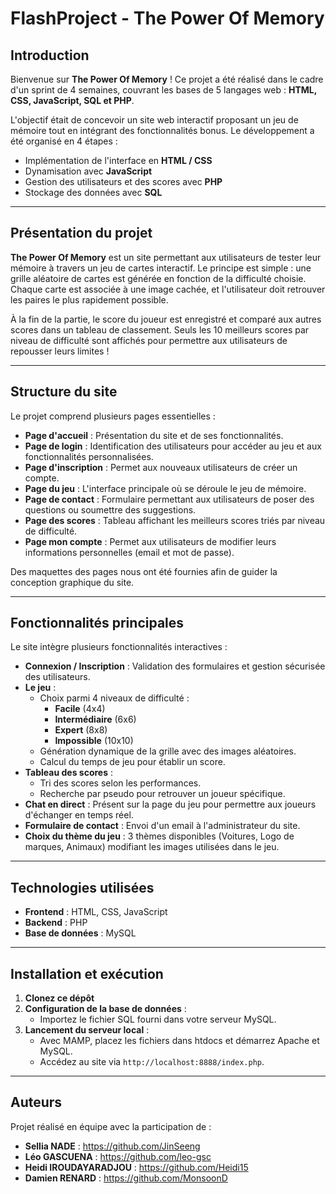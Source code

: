 # FlashProject - The Power Of Memory

## Introduction
Bienvenue sur **The Power Of Memory** ! Ce projet a été réalisé dans le cadre d'un sprint de 4 semaines, couvrant les bases de 5 langages web : **HTML, CSS, JavaScript, SQL et PHP**.

L'objectif était de concevoir un site web interactif proposant un jeu de mémoire tout en intégrant des fonctionnalités bonus. Le développement a été organisé en 4 étapes :
- Implémentation de l'interface en **HTML / CSS**
- Dynamisation avec **JavaScript**
- Gestion des utilisateurs et des scores avec **PHP**
- Stockage des données avec **SQL**

---

## Présentation du projet
**The Power Of Memory** est un site permettant aux utilisateurs de tester leur mémoire à travers un jeu de cartes interactif. Le principe est simple : une grille aléatoire de cartes est générée en fonction de la difficulté choisie. Chaque carte est associée à une image cachée, et l'utilisateur doit retrouver les paires le plus rapidement possible.

À la fin de la partie, le score du joueur est enregistré et comparé aux autres scores dans un tableau de classement. Seuls les 10 meilleurs scores par niveau de difficulté sont affichés pour permettre aux utilisateurs de repousser leurs limites !

---

## Structure du site
Le projet comprend plusieurs pages essentielles :

- **Page d'accueil** : Présentation du site et de ses fonctionnalités.
- **Page de login** : Identification des utilisateurs pour accéder au jeu et aux fonctionnalités personnalisées.
- **Page d'inscription** : Permet aux nouveaux utilisateurs de créer un compte.
- **Page du jeu** : L'interface principale où se déroule le jeu de mémoire.
- **Page de contact** : Formulaire permettant aux utilisateurs de poser des questions ou soumettre des suggestions.
- **Page des scores** : Tableau affichant les meilleurs scores triés par niveau de difficulté.
- **Page mon compte** : Permet aux utilisateurs de modifier leurs informations personnelles (email et mot de passe).

Des maquettes des pages nous ont été fournies afin de guider la conception graphique du site.

---

## Fonctionnalités principales
Le site intègre plusieurs fonctionnalités interactives :

- **Connexion / Inscription** : Validation des formulaires et gestion sécurisée des utilisateurs.
- **Le jeu** :
  - Choix parmi 4 niveaux de difficulté :
    - **Facile** (4x4)
    - **Intermédiaire** (6x6)
    - **Expert** (8x8)
    - **Impossible** (10x10)
  - Génération dynamique de la grille avec des images aléatoires.
  - Calcul du temps de jeu pour établir un score.
- **Tableau des scores** :
  - Tri des scores selon les performances.
  - Recherche par pseudo pour retrouver un joueur spécifique.
- **Chat en direct** : Présent sur la page du jeu pour permettre aux joueurs d'échanger en temps réel.
- **Formulaire de contact** : Envoi d'un email à l'administrateur du site.
- **Choix du thème du jeu** : 3 thèmes disponibles (Voitures, Logo de marques, Animaux) modifiant les images utilisées dans le jeu.

---

## Technologies utilisées
- **Frontend** : HTML, CSS, JavaScript
- **Backend** : PHP
- **Base de données** : MySQL

---

## Installation et exécution
1. **Clonez ce dépôt**
2. **Configuration de la base de données** :
   - Importez le fichier SQL fourni dans votre serveur MySQL.
3. **Lancement du serveur local** :
   - Avec MAMP, placez les fichiers dans htdocs et démarrez Apache et MySQL.
   - Accédez au site via `http://localhost:8888/index.php`.

---

## Auteurs
Projet réalisé en équipe avec la participation de :  
- **Sellia NADE** : https://github.com/JinSeeng
- **Léo GASCUENA** : https://github.com/leo-gsc
- **Heidi IROUDAYARADJOU** : https://github.com/Heidi15
- **Damien RENARD** : https://github.com/MonsoonD
